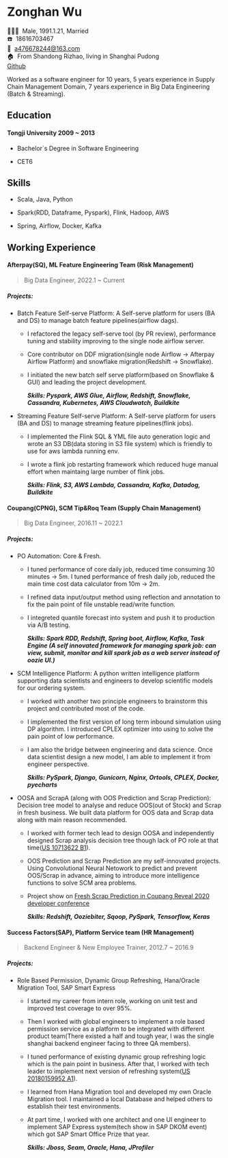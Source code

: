 <!-- The (first) h1 will be used as the <title> of the HTML page -->

# Zonghan Wu

<!-- The unordered list immediately after the h1 will be formatted on a single
line. It is intended to be used for contact details -->

:family_man_woman_girl:&nbsp;&nbsp;Male, 1991.1.21, Married  
:phone:&nbsp;&nbsp;18616703467  
:email:&nbsp;&nbsp;<a476678244@163.com>  
:house:&nbsp;&nbsp;From Shandong Rizhao, living in Shanghai Pudong  
[Github](https://github.com/476678244)  

Worked as a software engineer for 10 years, 5 years experience in Supply Chain Management Domain, 7 years experience in Big Data Engineering (Batch & Streaming).



## Education

#### <span>Tongji University</span> <span>2009 ~ 2013</span>
- Bachelor`s Degree in Software Engineering

- CET6

  

## Skills

- Scala, Java, Python

- Spark(RDD, Dataframe, Pyspark), Flink, Hadoop, AWS

- Spring, Airflow, Docker, Kafka

  

## Working Experience

#### Afterpay(SQ), ML Feature Engineering Team (Risk Management)

> Big Data Engineer, 2022.1 ~ Current

##### Projects:

- Batch Feature Self-serve Platform: A Self-serve platform for users (BA and DS) to manage batch feature pipelines(airflow dags).

  - I refactored the legacy self-serve tool (by PR review), performance tuning and stability improving to the single node airflow server. 
  - Core contributor on DDF migration(single node Airflow -> Afterpay Airflow Platform) and snowflake migration(Redshift -> Snowflake).
  - I initiated the new batch self serve platform(based on Snowflake & GUI) and leading the project development.

    ***Skills: Pyspark, AWS Glue, Airflow, Redshift, Snowflake, Cassandra, Kubernetes, AWS Cloudwatch, Buildkite***

- Streaming Feature Self-serve Platform: A Self-serve platform for users (BA and DS) to manage streaming feature pipelines(flink jobs).

  - I implemented the Flink SQL & YML file auto generation logic and wrote an S3 DB(data storing in S3 file system) which is friendly to use for aws lambda running env.
  - I wrote a flink job restarting framework which reduced huge manual effort when maintaing large number of flink jobs.

    ***Skills: Flink, S3, AWS Lambda, Cassandra, Kafka, Datadog, Buildkite***

    

#### Coupang(CPNG), SCM Tip&Roq Team (Supply Chain Management)

> Big Data Engineer, 2016.11 ~ 2022.1

##### Projects:

- PO Automation: Core & Fresh.

  - I tuned performance of core daily job, reduced time consuming 30 minutes -> 5m. I tuned performance of fresh daily job, reduced the main time cost data calculator from 10m -> 2m.
  - I refined data input/output method using reflection and annotation to fix the pain point of file unstable read/write function. 
  - I integreted quantile forecast into system and push it to production via A/B testing.

    ***Skills: Spark RDD, Redshift, Spring boot, Airflow, Kafka, Task Engine (A self innovated framework for managing spark job: can view, submit, monitor and kill spark job as a web server instead of oozie UI.)***

- SCM Intelligence Platform: A python written intelligence platform supporting data scientists and engineers to develop scientific models for our ordering system.

  - I worked with another two principle engineers to brainstorm this project and contributed most of the code. 

  - I implemented the first version of long term inbound simulation using DP algorithm. I introduced CPLEX optimizer into using to solve the pain point of low performance. 

  - I am also the bridge between engineering and data science. Once data scientist design a new model, I am able to implement it from engineer perspective.
  
  
    ***Skills: PySpark, Django, Gunicorn, Nginx, Ortools, CPLEX, Docker, pyecharts***

- OOSA and ScrapA (along with OOS Prediction and Scrap Prediction): Decision tree model to analyse and reduce OOS(out of Stock) and Scrap in fresh business. We built data platform for OOS data and Scrap data along with main reason recommended.

  - I worked with former tech lead to design OOSA and independently designed Scrap analysis decision tree though lack of PO role at that time([US 10713622 B1](https://patft.uspto.gov/netacgi/nph-Parser?Sect1=PTO2&Sect2=HITOFF&p=1&u=%2Fnetahtml%2FPTO%2Fsearch-bool.html&r=1&f=G&l=50&co1=AND&d=PTXT&s1=%22Wu%3B+Zonghan%22&OS=%22Wu;+Zonghan%22&RS=%22Wu;+Zonghan%22)).

  - OOS Prediction and Scrap Prediction are my self-innovated projects. Using Convolutional Neural Netowork to predict and prevent OOS/Scrap in advance, aiming to introduce more intelligence functions to solve SCM area problems.

  - Project show on [Fresh Scrap Prediction in Coupang Reveal 2020 developer conference](https://www.youtube.com/watch?v=NcRfDcJ-fzQ&ab_channel=CoupangReveal)

    ***Skills: Redshift, Ooziebiter, Sqoop, PySpark, Tensorflow, Keras***

    


#### Success Factors(SAP), Platform Service team (HR Management)
> Backend Engineer & New Employee Trainer, 2012.7 ~ 2016.9

##### Projects:

- Role Based Permission, Dynamic Group Refreshing, Hana/Oracle Migration Tool, SAP Smart Express
  - I started my career from intern role, working on unit test and improved test coverage to over 95%. 
  - Then I worked with global engineers to implement a role based permission service as a platform to be integrated with different product team(There existed a half and tough year, I was the single shanghai backend engineer facing to three QA members).   
  - I tuned performance of existing dynamic group refreshing logic which is the pain point in business. After that, I worked with tech leader to implement next version of refreshing system([US 20180159952 A1](https://patft.uspto.gov/netacgi/nph-Parser?Sect1=PTO2&Sect2=HITOFF&p=1&u=%2Fnetahtml%2FPTO%2Fsearch-bool.html&r=2&f=G&l=50&co1=AND&d=PTXT&s1=%22Wu%3B+Zonghan%22&OS=%22Wu;+Zonghan%22&RS=%22Wu;+Zonghan%22)). 
  - I learned from Hana Migration tool and developed my own Oracle Migration tool. I maintained a local Database and helped others to establish their test environments. 
  - At part time, I worked with one architect and one UI engineer to implement SAP Express system(tech show in SAP DKOM event) which got SAP Smart Office Prize that year.

    ***Skills: Jboss, Seam, Oracle, Hana, JProfiler***

